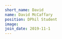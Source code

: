 ```yaml
---
short_name: David
name: David McCaffary
position: DPhil Student
image: 
join_date: 2019-11-1
---
```

